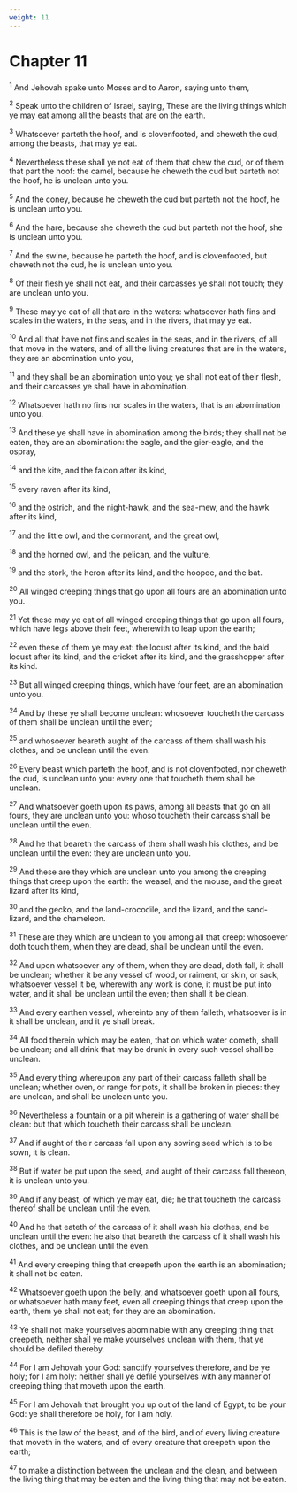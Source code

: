 ```yaml
---
weight: 11
---
```


# Chapter 11

<sup>1</sup> And Jehovah spake unto Moses and to Aaron, saying unto them, 

<sup>2</sup> Speak unto the children of Israel, saying, These are the living things which ye may eat among all the beasts that are on the earth. 

<sup>3</sup> Whatsoever parteth the hoof, and is clovenfooted, and cheweth the cud, among the beasts, that may ye eat. 

<sup>4</sup> Nevertheless these shall ye not eat of them that chew the cud, or of them that part the hoof: the camel, because he cheweth the cud but parteth not the hoof, he is unclean unto you. 

<sup>5</sup> And the coney, because he cheweth the cud but parteth not the hoof, he is unclean unto you. 

<sup>6</sup> And the hare, because she cheweth the cud but parteth not the hoof, she is unclean unto you. 

<sup>7</sup> And the swine, because he parteth the hoof, and is clovenfooted, but cheweth not the cud, he is unclean unto you. 

<sup>8</sup> Of their flesh ye shall not eat, and their carcasses ye shall not touch; they are unclean unto you. 

<sup>9</sup> These may ye eat of all that are in the waters: whatsoever hath fins and scales in the waters, in the seas, and in the rivers, that may ye eat. 

<sup>10</sup> And all that have not fins and scales in the seas, and in the rivers, of all that move in the waters, and of all the living creatures that are in the waters, they are an abomination unto you, 

<sup>11</sup> and they shall be an abomination unto you; ye shall not eat of their flesh, and their carcasses ye shall have in abomination. 

<sup>12</sup> Whatsoever hath no fins nor scales in the waters, that is an abomination unto you. 

<sup>13</sup> And these ye shall have in abomination among the birds; they shall not be eaten, they are an abomination: the eagle, and the gier-eagle, and the ospray, 

<sup>14</sup> and the kite, and the falcon after its kind, 

<sup>15</sup> every raven after its kind, 

<sup>16</sup> and the ostrich, and the night-hawk, and the sea-mew, and the hawk after its kind, 

<sup>17</sup> and the little owl, and the cormorant, and the great owl, 

<sup>18</sup> and the horned owl, and the pelican, and the vulture, 

<sup>19</sup> and the stork, the heron after its kind, and the hoopoe, and the bat. 

<sup>20</sup> All winged creeping things that go upon all fours are an abomination unto you. 

<sup>21</sup> Yet these may ye eat of all winged creeping things that go upon all fours, which have legs above their feet, wherewith to leap upon the earth; 

<sup>22</sup> even these of them ye may eat: the locust after its kind, and the bald locust after its kind, and the cricket after its kind, and the grasshopper after its kind. 

<sup>23</sup> But all winged creeping things, which have four feet, are an abomination unto you. 

<sup>24</sup> And by these ye shall become unclean: whosoever toucheth the carcass of them shall be unclean until the even; 

<sup>25</sup> and whosoever beareth aught of the carcass of them shall wash his clothes, and be unclean until the even. 

<sup>26</sup> Every beast which parteth the hoof, and is not clovenfooted, nor cheweth the cud, is unclean unto you: every one that toucheth them shall be unclean. 

<sup>27</sup> And whatsoever goeth upon its paws, among all beasts that go on all fours, they are unclean unto you: whoso toucheth their carcass shall be unclean until the even. 

<sup>28</sup> And he that beareth the carcass of them shall wash his clothes, and be unclean until the even: they are unclean unto you. 

<sup>29</sup> And these are they which are unclean unto you among the creeping things that creep upon the earth: the weasel, and the mouse, and the great lizard after its kind, 

<sup>30</sup> and the gecko, and the land-crocodile, and the lizard, and the sand-lizard, and the chameleon. 

<sup>31</sup> These are they which are unclean to you among all that creep: whosoever doth touch them, when they are dead, shall be unclean until the even. 

<sup>32</sup> And upon whatsoever any of them, when they are dead, doth fall, it shall be unclean; whether it be any vessel of wood, or raiment, or skin, or sack, whatsoever vessel it be, wherewith any work is done, it must be put into water, and it shall be unclean until the even; then shall it be clean. 

<sup>33</sup> And every earthen vessel, whereinto any of them falleth, whatsoever is in it shall be unclean, and it ye shall break. 

<sup>34</sup> All food therein which may be eaten, that on which water cometh, shall be unclean; and all drink that may be drunk in every such vessel shall be unclean. 

<sup>35</sup> And every thing whereupon any part of their carcass falleth shall be unclean; whether oven, or range for pots, it shall be broken in pieces: they are unclean, and shall be unclean unto you. 

<sup>36</sup> Nevertheless a fountain or a pit wherein is a gathering of water shall be clean: but that which toucheth their carcass shall be unclean. 

<sup>37</sup> And if aught of their carcass fall upon any sowing seed which is to be sown, it is clean. 

<sup>38</sup> But if water be put upon the seed, and aught of their carcass fall thereon, it is unclean unto you. 

<sup>39</sup> And if any beast, of which ye may eat, die; he that toucheth the carcass thereof shall be unclean until the even. 

<sup>40</sup> And he that eateth of the carcass of it shall wash his clothes, and be unclean until the even: he also that beareth the carcass of it shall wash his clothes, and be unclean until the even. 

<sup>41</sup> And every creeping thing that creepeth upon the earth is an abomination; it shall not be eaten. 

<sup>42</sup> Whatsoever goeth upon the belly, and whatsoever goeth upon all fours, or whatsoever hath many feet, even all creeping things that creep upon the earth, them ye shall not eat; for they are an abomination. 

<sup>43</sup> Ye shall not make yourselves abominable with any creeping thing that creepeth, neither shall ye make yourselves unclean with them, that ye should be defiled thereby. 

<sup>44</sup> For I am Jehovah your God: sanctify yourselves therefore, and be ye holy; for I am holy: neither shall ye defile yourselves with any manner of creeping thing that moveth upon the earth. 

<sup>45</sup> For I am Jehovah that brought you up out of the land of Egypt, to be your God: ye shall therefore be holy, for I am holy. 

<sup>46</sup> This is the law of the beast, and of the bird, and of every living creature that moveth in the waters, and of every creature that creepeth upon the earth; 

<sup>47</sup> to make a distinction between the unclean and the clean, and between the living thing that may be eaten and the living thing that may not be eaten. 


